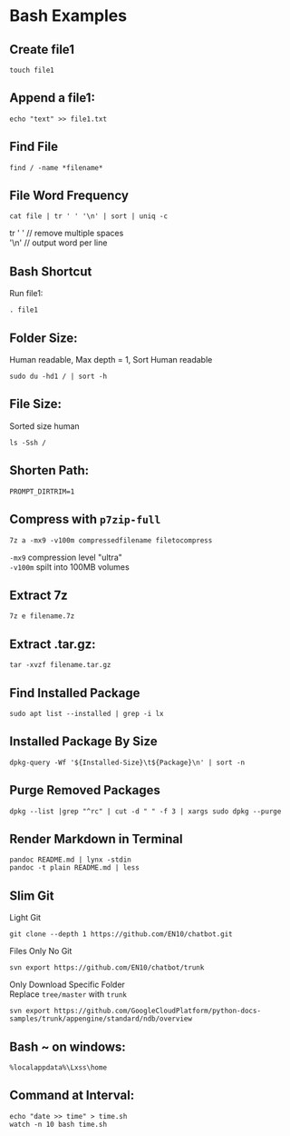 # Bash Examples

Create file1
-
    touch file1

Append a file1:  
-
    echo "text" >> file1.txt

Find File
-
    find / -name *filename*

File Word Frequency
-
    cat file | tr ' ' '\n' | sort | uniq -c
tr ' '  // remove multiple spaces   
'\n'    // output word per line

Bash Shortcut
-
Run file1:     

    . file1

Folder Size: 
-
Human readable, Max depth = 1, Sort Human readable

    sudo du -hd1 / | sort -h

File Size:
-
Sorted size human

    ls -Ssh /

Shorten Path:   
-
    PROMPT_DIRTRIM=1

Compress with `p7zip-full`
-
    7z a -mx9 -v100m compressedfilename filetocompress

`-mx9` compression level "ultra"  
`-v100m`  spilt into 100MB volumes

Extract 7z 
-
    7z e filename.7z

Extract .tar.gz:    
-
    tar -xvzf filename.tar.gz

Find Installed Package
-
    sudo apt list --installed | grep -i lx

Installed Package By Size
-
    dpkg-query -Wf '${Installed-Size}\t${Package}\n' | sort -n
    
Purge Removed Packages
-
    dpkg --list |grep "^rc" | cut -d " " -f 3 | xargs sudo dpkg --purge

Render Markdown in Terminal
-
    pandoc README.md | lynx -stdin
    pandoc -t plain README.md | less

Slim Git 
-

Light Git

    git clone --depth 1 https://github.com/EN10/chatbot.git
    
Files Only No Git

    svn export https://github.com/EN10/chatbot/trunk

Only Download Specific Folder   
Replace `tree/master` with `trunk`

    svn export https://github.com/GoogleCloudPlatform/python-docs-samples/trunk/appengine/standard/ndb/overview

Bash ~ on windows:
-
    %localappdata%\Lxss\home
    
Command at Interval: 
-

    echo "date >> time" > time.sh
    watch -n 10 bash time.sh